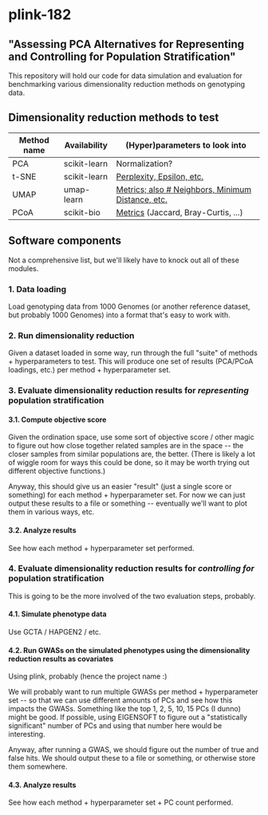 # plink-182
## "Assessing PCA Alternatives for Representing and Controlling for Population Stratification"

This repository will hold our code for data simulation and evaluation for
benchmarking various dimensionality reduction methods on genotyping data.

## Dimensionality reduction methods to test

| Method name | Availability | (Hyper)parameters to look into |
| --- | --- | --- |
| PCA | scikit-learn | Normalization? |
| t-SNE | scikit-learn | [Perplexity, Epsilon, etc.](https://towardsdatascience.com/how-to-tune-hyperparameters-of-tsne-7c0596a18868) |
| UMAP | umap-learn | [Metrics; also # Neighbors, Minimum Distance, etc.](https://umap-learn.readthedocs.io/en/latest/parameters.html)
| PCoA | scikit-bio | [Metrics](http://scikit-bio.org/docs/latest/generated/skbio.diversity.beta_diversity.html?highlight=beta_diversity#skbio.diversity.beta_diversity) (Jaccard, Bray-Curtis, ...) |

## Software components

Not a comprehensive list, but we'll likely have to knock out all of these modules.

### 1. Data loading
Load genotyping data from 1000 Genomes (or another reference dataset, but probably 1000 Genomes) into a format that's easy to work with.

### 2. Run dimensionality reduction
Given a dataset loaded in some way, run through the full "suite" of methods + hyperparameters to test. This will produce one set of results (PCA/PCoA loadings, etc.) per method + hyperparameter set.

### 3. Evaluate dimensionality reduction results for _representing_ population stratification

#### 3.1. Compute objective score
Given the ordination space, use some sort of objective score / other magic to figure out how close together related samples are in the space -- the closer samples from similar populations are, the better. (There is likely a lot of wiggle room for ways this could be done, so it may be worth trying out different objective functions.)

Anyway, this should give us an easier "result" (just a single score or something) for each method + hyperparameter set. For now we can just output these results to a file or something -- eventually we'll want to plot them in various ways, etc.

#### 3.2. Analyze results
See how each method + hyperparameter set performed.

### 4. Evaluate dimensionality reduction results for _controlling for_ population stratification
This is going to be the more involved of the two evaluation steps, probably.

#### 4.1. Simulate phenotype data
Use GCTA / HAPGEN2 / etc.

#### 4.2. Run GWASs on the simulated phenotypes using the dimensionality reduction results as covariates
Using plink, probably (hence the project name :)

We will probably want to run multiple GWASs per method + hyperparameter set -- so that we can use different amounts of PCs and see how this impacts the GWASs. Something like the top 1, 2, 5, 10, 15 PCs (I dunno) might be good. If possible, using EIGENSOFT to figure out a "statistically significant" number of PCs and using that number here would be interesting.

Anyway, after running a GWAS, we should figure out the number of true and false hits. We should output these to a file or something, or otherwise store them somewhere.

#### 4.3. Analyze results
See how each method + hyperparameter set + PC count performed.
